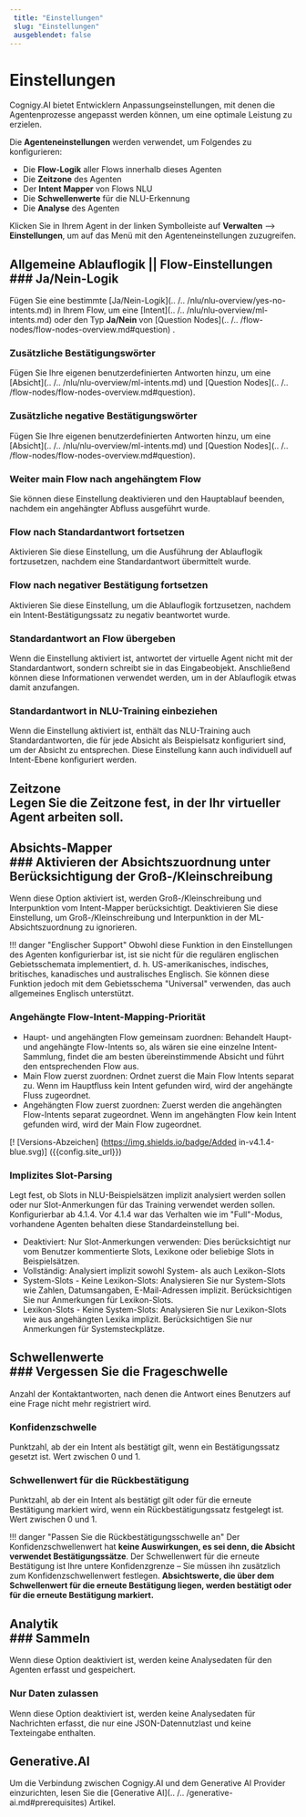 ```yaml
---
 title: "Einstellungen" 
 slug: "Einstellungen" 
 ausgeblendet: false 
---
```

# Einstellungen

Cognigy.AI bietet Entwicklern Anpassungseinstellungen, mit denen die Agentenprozesse angepasst werden können, um eine optimale Leistung zu erzielen.

Die **Agenteneinstellungen** werden verwendet, um Folgendes zu konfigurieren:

- Die **Flow-Logik** aller Flows innerhalb dieses Agenten
- Die **Zeitzone** des Agenten
- Der **Intent Mapper** von Flows NLU
- Die **Schwellenwerte** für die NLU-Erkennung
- Die **Analyse** des Agenten

Klicken Sie in Ihrem Agent in der linken Symbolleiste auf **Verwalten** --> **Einstellungen**, um auf das Menü mit den Agenteneinstellungen zuzugreifen.

## Allgemeine Ablauflogik || Flow-Einstellungen<div class="divider"></div>### Ja/Nein-Logik

Fügen Sie eine bestimmte [Ja/Nein-Logik](.. /.. /nlu/nlu-overview/yes-no-intents.md) in Ihrem Flow, um eine [Intent](.. /.. /nlu/nlu-overview/ml-intents.md) oder den Typ **Ja/Nein** von [Question Nodes](.. /.. /flow-nodes/flow-nodes-overview.md#question) .

### Zusätzliche Bestätigungswörter

Fügen Sie Ihre eigenen benutzerdefinierten Antworten hinzu, um eine [Absicht](.. /.. /nlu/nlu-overview/ml-intents.md) und [Question Nodes](.. /.. /flow-nodes/flow-nodes-overview.md#question).

### Zusätzliche negative Bestätigungswörter 

Fügen Sie Ihre eigenen benutzerdefinierten Antworten hinzu, um eine [Absicht](.. /.. /nlu/nlu-overview/ml-intents.md) und [Question Nodes](.. /.. /flow-nodes/flow-nodes-overview.md#question).

### Weiter **main** Flow nach angehängtem Flow

Sie können diese Einstellung deaktivieren und den Hauptablauf beenden, nachdem ein angehängter Abfluss ausgeführt wurde.

### Flow nach Standardantwort fortsetzen

Aktivieren Sie diese Einstellung, um die Ausführung der Ablauflogik fortzusetzen, nachdem eine Standardantwort übermittelt wurde.

### Flow nach negativer Bestätigung fortsetzen

Aktivieren Sie diese Einstellung, um die Ablauflogik fortzusetzen, nachdem ein Intent-Bestätigungssatz zu negativ beantwortet wurde.

### Standardantwort an Flow übergeben

Wenn die Einstellung aktiviert ist, antwortet der virtuelle Agent nicht mit der Standardantwort, sondern schreibt sie in das Eingabeobjekt. Anschließend können diese Informationen verwendet werden, um in der Ablauflogik etwas damit anzufangen. 

### Standardantwort in NLU-Training einbeziehen

Wenn die Einstellung aktiviert ist, enthält das NLU-Training auch Standardantworten, die für jede Absicht als Beispielsatz konfiguriert sind, um der Absicht zu entsprechen. Diese Einstellung kann auch individuell auf Intent-Ebene konfiguriert werden.

## Zeitzone<div class="divider"></div>Legen Sie die Zeitzone fest, in der Ihr virtueller Agent arbeiten soll.

## Absichts-Mapper<div class="divider"></div>### Aktivieren der Absichtszuordnung unter Berücksichtigung der Groß-/Kleinschreibung

Wenn diese Option aktiviert ist, werden Groß-/Kleinschreibung und Interpunktion vom Intent-Mapper berücksichtigt. Deaktivieren Sie diese Einstellung, um Groß-/Kleinschreibung und Interpunktion in der ML-Absichtszuordnung zu ignorieren.

!!! danger "Englischer Support"
    Obwohl diese Funktion in den Einstellungen des Agenten konfigurierbar ist, ist sie nicht für die regulären englischen Gebietsschemata implementiert, d. h. US-amerikanisches, indisches, britisches, kanadisches und australisches Englisch. Sie können diese Funktion jedoch mit dem Gebietsschema "Universal" verwenden, das auch allgemeines Englisch unterstützt.

### Angehängte Flow-Intent-Mapping-Priorität
- Haupt- und angehängten Flow gemeinsam zuordnen: Behandelt Haupt- und angehängte Flow-Intents so, als wären sie eine einzelne Intent-Sammlung, findet die am besten übereinstimmende Absicht und führt den entsprechenden Flow aus.
- Main Flow zuerst zuordnen: Ordnet zuerst die Main Flow Intents separat zu. Wenn im Hauptfluss kein Intent gefunden wird, wird der angehängte Fluss zugeordnet.
- Angehängten Flow zuerst zuordnen: Zuerst werden die angehängten Flow-Intents separat zugeordnet. Wenn im angehängten Flow kein Intent gefunden wird, wird der Main Flow zugeordnet.

[! [Versions-Abzeichen] (https://img.shields.io/badge/Added in-v4.1.4-blue.svg)] ({{config.site_url}})

### Implizites Slot-Parsing
Legt fest, ob Slots in NLU-Beispielsätzen implizit analysiert werden sollen oder nur Slot-Anmerkungen für das Training verwendet werden sollen. Konfigurierbar ab 4.1.4. Vor 4.1.4 war das Verhalten wie im "Full"-Modus, vorhandene Agenten behalten diese Standardeinstellung bei.

- Deaktiviert: Nur Slot-Anmerkungen verwenden: Dies berücksichtigt nur vom Benutzer kommentierte Slots, Lexikone oder beliebige Slots in Beispielsätzen.
- Vollständig: Analysiert implizit sowohl System- als auch Lexikon-Slots
- System-Slots - Keine Lexikon-Slots: Analysieren Sie nur System-Slots wie Zahlen, Datumsangaben, E-Mail-Adressen implizit. Berücksichtigen Sie nur Anmerkungen für Lexikon-Slots.
- Lexikon-Slots - Keine System-Slots: Analysieren Sie nur Lexikon-Slots wie aus angehängten Lexika implizit. Berücksichtigen Sie nur Anmerkungen für Systemsteckplätze.

## Schwellenwerte<div class="divider"></div>### Vergessen Sie die Frageschwelle

Anzahl der Kontaktantworten, nach denen die Antwort eines Benutzers auf eine Frage nicht mehr registriert wird.

### Konfidenzschwelle

Punktzahl, ab der ein Intent als bestätigt gilt, wenn ein Bestätigungssatz gesetzt ist. Wert zwischen 0 und 1.

### Schwellenwert für die Rückbestätigung

Punktzahl, ab der ein Intent als bestätigt gilt oder für die erneute Bestätigung markiert wird, wenn ein Rückbestätigungssatz festgelegt ist. Wert zwischen 0 und 1.

!!! danger "Passen Sie die Rückbestätigungsschwelle an"
    Der Konfidenzschwellenwert hat **keine Auswirkungen, es sei denn, die Absicht verwendet Bestätigungssätze**.
    Der Schwellenwert für die erneute Bestätigung ist Ihre untere Konfidenzgrenze – Sie müssen ihn zusätzlich zum Konfidenzschwellenwert festlegen. **Absichtswerte, die über dem Schwellenwert für die erneute Bestätigung liegen, werden bestätigt oder für die erneute Bestätigung markiert.**

## Analytik<div class="divider"></div>### Sammeln

Wenn diese Option deaktiviert ist, werden keine Analysedaten für den Agenten erfasst und gespeichert.

### Nur Daten zulassen

Wenn diese Option deaktiviert ist, werden keine Analysedaten für Nachrichten erfasst, die nur eine JSON-Datennutzlast und keine Texteingabe enthalten.

## Generative.AI

Um die Verbindung zwischen Cognigy.AI und dem Generative AI Provider einzurichten, lesen Sie die [Generative AI](.. /.. /generative-ai.md#prerequisites) Artikel.